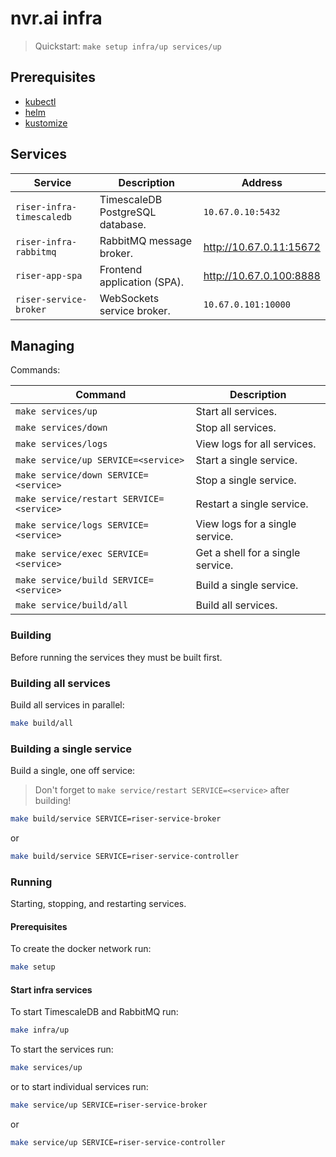 # nvr.ai infra

> Quickstart: `make setup infra/up services/up`

## Prerequisites

- [kubectl](https://kubernetes.io/docs/tasks/tools/install-kubectl/)
- [helm](https://helm.sh/docs/intro/install/)
- [kustomize](https://kustomize.io/docs/installation/)

## Services

| Service                   | Description                      | Address                   |
| ------------------------- | -------------------------------- | ------------------------- |
| `riser-infra-timescaledb` | TimescaleDB PostgreSQL database. | `10.67.0.10:5432`         |
| `riser-infra-rabbitmq`    | RabbitMQ message broker.         | <http://10.67.0.11:15672> |
| `riser-app-spa`           | Frontend application (SPA).      | <http://10.67.0.100:8888> |
| `riser-service-broker`    | WebSockets service broker.       | `10.67.0.101:10000`       |

## Managing

Commands:

| Command                                  | Description                       |
| ---------------------------------------- | --------------------------------- |
| `make services/up`                       | Start all services.               |
| `make services/down`                     | Stop all services.                |
| `make services/logs`                     | View logs for all services.       |
| `make service/up SERVICE=<service>`      | Start a single service.           |
| `make service/down SERVICE=<service>`    | Stop a single service.            |
| `make service/restart SERVICE=<service>` | Restart a single service.         |
| `make service/logs SERVICE=<service>`    | View logs for a single service.   |
| `make service/exec SERVICE=<service>`    | Get a shell for a single service. |
| `make service/build SERVICE=<service>`   | Build a single service.           |
| `make service/build/all`                 | Build all services.               |

### Building

Before running the services they must be built first.

### Building all services

Build all services in parallel:

```bash
make build/all
```

### Building a single service

Build a single, one off service:

> Don't forget to `make service/restart SERVICE=<service>` after building!

```bash
make build/service SERVICE=riser-service-broker
```

or

```bash
make build/service SERVICE=riser-service-controller
```

### Running

Starting, stopping, and restarting services.

#### Prerequisites

To create the docker network run:

```bash
make setup
```

#### Start infra services

To start TimescaleDB and RabbitMQ run:

```bash
make infra/up
```

To start the services run:

```bash
make services/up
```

or to start individual services run:

```bash
make service/up SERVICE=riser-service-broker
```

or

```bash
make service/up SERVICE=riser-service-controller
```
